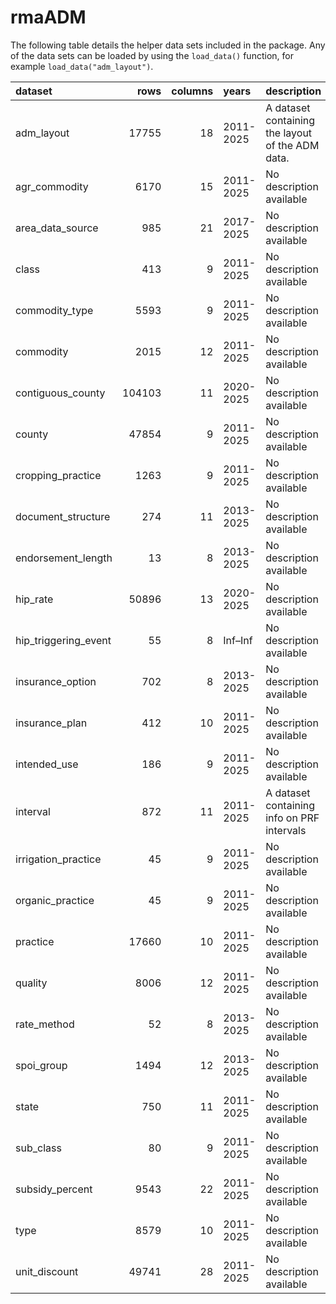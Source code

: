 rmaADM
================

<!-- README.md is generated from README.Rmd. Please edit that file -->

The following table details the helper data sets included in the
package. Any of the data sets can be loaded by using the `load_data()`
function, for example `load_data("adm_layout")`.

| dataset | rows | columns | years | description |
|:---|---:|---:|:---|:---|
| adm_layout | 17755 | 18 | 2011-2025 | A dataset containing the layout of the ADM data. |
| agr_commodity | 6170 | 15 | 2011-2025 | No description available |
| area_data_source | 985 | 21 | 2017-2025 | No description available |
| class | 413 | 9 | 2011-2025 | No description available |
| commodity_type | 5593 | 9 | 2011-2025 | No description available |
| commodity | 2015 | 12 | 2011-2025 | No description available |
| contiguous_county | 104103 | 11 | 2020-2025 | No description available |
| county | 47854 | 9 | 2011-2025 | No description available |
| cropping_practice | 1263 | 9 | 2011-2025 | No description available |
| document_structure | 274 | 11 | 2013-2025 | No description available |
| endorsement_length | 13 | 8 | 2013-2025 | No description available |
| hip_rate | 50896 | 13 | 2020-2025 | No description available |
| hip_triggering_event | 55 | 8 | Inf–Inf | No description available |
| insurance_option | 702 | 8 | 2013-2025 | No description available |
| insurance_plan | 412 | 10 | 2011-2025 | No description available |
| intended_use | 186 | 9 | 2011-2025 | No description available |
| interval | 872 | 11 | 2011-2025 | A dataset containing info on PRF intervals |
| irrigation_practice | 45 | 9 | 2011-2025 | No description available |
| organic_practice | 45 | 9 | 2011-2025 | No description available |
| practice | 17660 | 10 | 2011-2025 | No description available |
| quality | 8006 | 12 | 2011-2025 | No description available |
| rate_method | 52 | 8 | 2013-2025 | No description available |
| spoi_group | 1494 | 12 | 2013-2025 | No description available |
| state | 750 | 11 | 2011-2025 | No description available |
| sub_class | 80 | 9 | 2011-2025 | No description available |
| subsidy_percent | 9543 | 22 | 2011-2025 | No description available |
| type | 8579 | 10 | 2011-2025 | No description available |
| unit_discount | 49741 | 28 | 2011-2025 | No description available |
